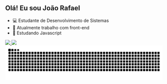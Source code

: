 ## Olá! Eu sou João Rafael
- 💻 Estudante de Desenvolvimento de Sistemas
- 🔭 Atualmente trabalho com front-end
- 🌱 Estudando Javascript
<div>
<a href="https://github.com/joaorafael07">
<img height="180em" src="https://github-readme-stats.vercel.app/api?username=joaorafael07&show_icons=true&theme=algolia"/>
<img height="180px" src="https://github-readme-stats.vercel.app/api/top-langs/?username=joaorafael07&layout=compact&theme=algolia"/>
</div>

<picture>
  <source media="(prefers-color-scheme: dark)" srcset="https://raw.githubusercontent.com/joaorafael07/joaorafael07/output/github-contribution-grid-snake-dark.svg">
  <source media="(prefers-color-scheme: light)" srcset="https://raw.githubusercontent.com/joaorafael07/joaorafael07/output/github-contribution-grid-snake.svg">
  <img alt="github contribution grid snake animation" src="https://raw.githubusercontent.com/joaorafael07/joaorafael07/output/github-contribution-grid-snake.svg">
</picture>
